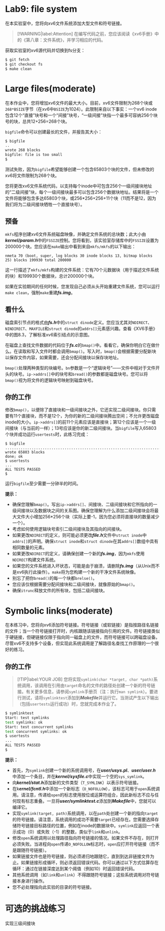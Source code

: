 # Lab9: file system

在本实验室中，您将向xv6文件系统添加大型文件和符号链接。

> [!WARNING|label:Attention]
> 在编写代码之前，您应该阅读《xv6手册》中的《第八章：文件系统》，并学习相应的代码。

获取实验室的xv6源代码并切换到fs分支：

```bash
$ git fetch
$ git checkout fs
$ make clean
```

# Large files(moderate)

在本作业中，您将增加xv6文件的最大大小。目前，xv6文件限制为268个块或`268*BSIZE`字节（在xv6中`BSIZE`为1024）。此限制来自以下事实：一个xv6 inode包含12个“直接”块号和一个“间接”块号，“一级间接”块指一个最多可容纳256个块号的块，总共12+256=268个块。

`bigfile`命令可以创建最长的文件，并报告其大小：

```bash
$ bigfile
..
wrote 268 blocks
bigfile: file is too small
$
```

测试失败，因为`bigfile`希望能够创建一个包含65803个块的文件，但未修改的xv6将文件限制为268个块。

您将更改xv6文件系统代码，以支持每个inode中可包含256个一级间接块地址的“二级间接”块，每个一级间接块最多可以包含256个数据块地址。结果将是一个文件将能够包含多达65803个块，或256*256+256+11个块（11而不是12，因为我们将为二级间接块牺牲一个直接块号）。

## 预备

`mkfs`程序创建xv6文件系统磁盘映像，并确定文件系统的总块数；此大小由***kernel/param.h***中的`FSSIZE`控制。您将看到，该实验室存储库中的`FSSIZE`设置为200000个块。您应该在`make`输出中看到来自`mkfs/mkfs`的以下输出：

```
nmeta 70 (boot, super, log blocks 30 inode blocks 13, bitmap blocks 25) blocks 199930 total 200000
```

这一行描述了`mkfs/mkfs`构建的文件系统：它有70个元数据块（用于描述文件系统的块）和199930个数据块，总计200000个块。

如果在实验期间的任何时候，您发现自己必须从头开始重建文件系统，您可以运行`make clean`，强制`make`重建***fs.img***。

## 看什么

磁盘索引节点的格式由***fs.h***中的`struct dinode`定义。您应当尤其对`NDIRECT`、`NINDIRECT`、`MAXFILE`和`struct dinode`的`addrs[]`元素感兴趣。查看《XV6手册》中的图8.3，了解标准xv6索引结点的示意图。

在磁盘上查找文件数据的代码位于***fs.c***的`bmap()`中。看看它，确保你明白它在做什么。在读取和写入文件时都会调用`bmap()`。写入时，`bmap()`会根据需要分配新块以保存文件内容，如果需要，还会分配间接块以保存块地址。

`bmap()`处理两种类型的块编号。`bn`参数是一个“逻辑块号”——文件中相对于文件开头的块号。`ip->addrs[]`中的块号和`bread()`的参数都是磁盘块号。您可以将`bmap()`视为将文件的逻辑块号映射到磁盘块号。

## 你的工作

修改`bmap()`，以便除了直接块和一级间接块之外，它还实现二级间接块。你只需要有11个直接块，而不是12个，为你的新的二级间接块腾出空间；不允许更改磁盘inode的大小。`ip->addrs[]`的前11个元素应该是直接块；第12个应该是一个一级间接块（与当前的一样）；13号应该是你的新二级间接块。当`bigfile`写入65803个块并成功运行`usertests`时，此练习完成：

```
$ bigfile
..................................................................................................................................................................................................................................................................................................................................................................................................................................................................................................................................................................................................................................................................................
wrote 65803 blocks
done; ok
$ usertests
...
ALL TESTS PASSED
$ 
```

运行`bigfile`至少需要一分钟半的时间。

**提示：**

- 确保您理解`bmap()`。写出`ip->addrs[]`、间接块、二级间接块和它所指向的一级间接块以及数据块之间的关系图。确保您理解为什么添加二级间接块会将最大文件大小增加256*256个块（实际上要-1，因为您必须将直接块的数量减少一个）。
- 考虑如何使用逻辑块号索引二级间接块及其指向的间接块。
- 如果更改`NDIRECT`的定义，则可能必须更改***file.h***文件中`struct inode`中`addrs[]`的声明。确保`struct inode`和`struct dinode`在其`addrs[]`数组中具有相同数量的元素。
- 如果更改`NDIRECT`的定义，请确保创建一个新的***fs.img***，因为`mkfs`使用`NDIRECT`构建文件系统。
- 如果您的文件系统进入坏状态，可能是由于崩溃，请删除***fs.img***（从Unix而不是xv6执行此操作）。`make`将为您构建一个新的干净文件系统映像。
- 别忘了把你`bread()`的每一个块都`brelse()`。
- 您应该仅根据需要分配间接块和二级间接块，就像原始的`bmap()`。
- 确保`itrunc`释放文件的所有块，包括二级间接块。

# Symbolic links(moderate)

在本练习中，您将向xv6添加符号链接。符号链接（或软链接）是指按路径名链接的文件；当一个符号链接打开时，内核跟随该链接指向引用的文件。符号链接类似于硬链接，但硬链接仅限于指向同一磁盘上的文件，而符号链接可以跨磁盘设备。尽管xv6不支持多个设备，但实现此系统调用是了解路径名查找工作原理的一个很好的练习。

## 你的工作

> [!TIP|label:YOUR JOB]
> 您将实现`symlink(char *target, char *path)`系统调用，该调用在引用由`target`命名的文件的路径处创建一个新的符号链接。有关更多信息，请参阅`symlink`手册页（注：执行`man symlink`）。要进行测试，请将`symlinktest`添加到***Makefile***并运行它。当测试产生以下输出（包括`usertests`运行成功）时，您就完成本作业了。

```bash
$ symlinktest
Start: test symlinks
test symlinks: ok
Start: test concurrent symlinks
test concurrent symlinks: ok
$ usertests
...
ALL TESTS PASSED
$ 
```

**提示：**

- 首先，为`symlink`创建一个新的系统调用号，在***user/usys.pl***、***user/user.h***中添加一个条目，并在***kernel/sysfile.c***中实现一个空的`sys_symlink`。
- 向***kernel/stat.h***添加新的文件类型（`T_SYMLINK`）以表示符号链接。
- 在k***ernel/fcntl.h***中添加一个新标志（`O_NOFOLLOW`），该标志可用于`open`系统调用。请注意，传递给`open`的标志使用按位或运算符组合，因此新标志不应与任何现有标志重叠。一旦将***user/symlinktest.c***添加到***Makefile***中，您就可以编译它。
- 实现`symlink(target, path)`系统调用，以在`path`处创建一个新的指向`target`的符号链接。请注意，系统调用的成功不需要`target`已经存在。您需要选择存储符号链接目标路径的位置，例如在inode的数据块中。`symlink`应返回一个表示成功（0）或失败（-1）的整数，类似于`link`和`unlink`。
- 修改`open`系统调用以处理路径指向符号链接的情况。如果文件不存在，则打开必须失败。当进程向`open`传递`O_NOFOLLOW`标志时，`open`应打开符号链接（而不是跟随符号链接）。
- 如果链接文件也是符号链接，则必须递归地跟随它，直到到达非链接文件为止。如果链接形成循环，则必须返回错误代码。你可以通过以下方式估算存在循环：通过在链接深度达到某个阈值（例如10）时返回错误代码。
- 其他系统调用（如`link`和`unlink`）不得跟随符号链接；这些系统调用对符号链接本身进行操作。
- 您不必处理指向此实验的目录的符号链接。 

# 可选的挑战练习

实现三级间接块